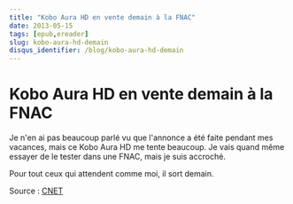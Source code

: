 ```yaml
---
title: "Kobo Aura HD en vente demain à la FNAC"
date: 2013-05-15
tags: [epub,ereader]
slug: kobo-aura-hd-demain
disqus_identifier: /blog/kobo-aura-hd-demain
---
```

# Kobo Aura HD en vente demain à la FNAC

Je n'en ai pas beaucoup parlé vu que l'annonce a été faite pendant mes vacances, mais ce Kobo Aura HD me tente beaucoup. Je vais quand même essayer de le tester dans une FNAC, mais je suis accroché.

Pour tout ceux qui attendent comme moi, il sort demain.

Source : [CNET](http://www.cnetfrance.fr/news/la-nouvelle-liseuse-kobo-aura-hd-arrive-a-la-fnac-39790356.htm)

